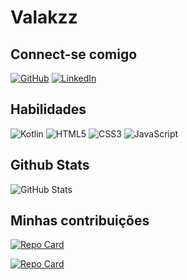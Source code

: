 # Valakzz

## Connect-se comigo
[![GitHub](https://img.shields.io/badge/GitHub-9966cc?style=for-the-badge&logo=github&logoColor=white)](https://github.com/Valakzz)
[![LinkedIn](https://img.shields.io/badge/LinkedIn-0077B5?style=for-the-badge&logo=linkedin&logoColor=white)](https://www.linkedin.com/in/marcelo-monteiro-465109378/)


## Habilidades 
![Kotlin](https://img.shields.io/badge/Kotlin-993399?&style=for-the-badge&logo=kotlin&logoColor=white)
![HTML5](https://img.shields.io/badge/HTML5-E34F26?style=for-the-badge&logo=html5&logoColor=white)
![CSS3](https://img.shields.io/badge/CSS3-5a3f74?style=for-the-badge&logo=css3&logoColor=white)
![JavaScript](https://img.shields.io/badge/JavaScript-df8900?style=for-the-badge&logo=javascript&logoColor=white)

## Github Stats
![GitHub Stats](https://github-readme-stats.vercel.app/api?username=Valak&theme=transparent&bg_color=311847&border_color=30A3DC&show_icons=true&icon_color=30A3DC&title_color=000000&text_color=FFF)

## Minhas contribuições

[![Repo Card](https://github-readme-stats.vercel.app/api/pin/?username=Valakzz&repo=Maleniafinalizado&bg_color=68518d&border_color=30A3DC&show_icons=true&icon_color=30A3DC&title_color=000000&text_color=FFF)](https://github.com/Valakzz/Maleniafinalizado)

[![Repo Card](https://github-readme-stats.vercel.app/api/pin/?username=Valakzz&repo=dio-lab-open-source&bg_color=68518d&border_color=30A3DC&show_icons=true&icon_color=30A3DC&title_color=ffffff&text_color=FFF)](https://github.com/Valakzz/dio-lab-open-source)

